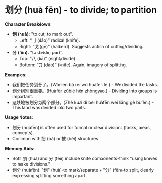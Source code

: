 # **划分 (huà fēn) - to divide; to partition**

**Character Breakdown**:  
- **划 (huà)**: "to cut; to mark out".
  - Left: “刂 (dāo)” radical (knife).
  - Right: “戈 (gē)” (halberd). Suggests action of cutting/dividing.  
- **分 (fēn)**: "to divide; part".
  - Top: “八 (bā)” (eight/divide).
  - Bottom: “刀 (dāo)” (knife). Again, imagery of splitting.

**Examples**:  
- 我们把任务划分了。(Wǒmen bǎ rènwù huàfēn le.) - We divided the tasks.  
- 划分组别很重要。(Huàfēn zǔbié hěn zhòngyào.) - Dividing into groups is important.  
- 这块地被划分为两个部分。(Zhè kuài dì bèi huàfēn wéi liǎng gè bùfèn.) - This land was divided into two parts.

**Usage Notes**:  
- 划分 (huàfēn) is often used for formal or clear divisions (tasks, areas, concepts).  
- Common with 把 (bǎ) or 被 (bèi) structures.

**Memory Aids**:  
- Both 划 (huà) and 分 (fēn) include knife components-think "using knives to make divisions."  
- 划分 (huàfēn): "划" (huà)-to mark/separate + "分" (fēn)-to split, clearly expressing splitting something apart.